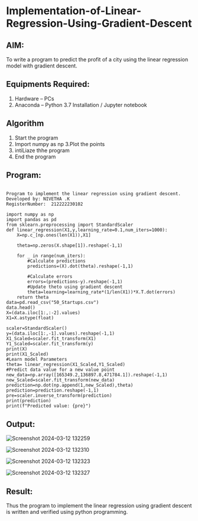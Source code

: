 # Implementation-of-Linear-Regression-Using-Gradient-Descent

## AIM:
To write a program to predict the profit of a city using the linear regression model with gradient descent.

## Equipments Required:
1. Hardware – PCs
2. Anaconda – Python 3.7 Installation / Jupyter notebook

## Algorithm
1. Start the program
2.  Import numpy as np 3.Plot the points
3. intiLiaze thhe program
4. End the program



## Program:
```

Program to implement the linear regression using gradient descent.
Developed by: NIVETHA .K
RegisterNumber:  212222230102

```
```
import numpy as np 
import pandas as pd
from sklearn.preprocessing import StandardScaler
def linear_regression(X1,y,learning_rate=0.1,num_iters=1000):
    X=np.c_[np.ones(len(X1)),X1]
    
    theta=np.zeros(X.shape[1]).reshape(-1,1)
    
    for _ in range(num_iters):
        #Calculate predictions
        predictions=(X).dot(theta).reshape(-1,1)
        
        #Calculate errors
        errors=(predictions-y).reshape(-1,1)
        #Update theto using gradient descent
        theta=learning=learning_rate*(1/len(X1))*X.T.dot(errors)
    return theta
data=pd.read_csv("50_Startups.csv")
data.head()
X=(data.iloc[1:,:-2].values)
X1=X.astype(float)

scaler=StandardScaler()
y=(data.iloc[1:,-1].values).reshape(-1,1)
X1_Scaled=scaler.fit_transform(X1)
Y1_Scaled=scaler.fit_transform(y)
print(X)
print(X1_Scaled)
#Learn model Parameters
theta= linear_regression(X1_Scaled,Y1_Scaled)
#Predict data value for a new value point
new_data=np.array([165349.2,136897.8,471784.1]).reshape(-1,1)
new_Scaled=scaler.fit_transform(new_data)
prediction=np.dot(np.append(1,new_Scaled),theta)
prediction=prediction.reshape(-1,1)
pre=scaler.inverse_transform(prediction)
print(prediction)
print(f"Predicted value: {pre}")
```

## Output:

![Screenshot 2024-03-12 132259](https://github.com/NivethaKumar30/Implementation-of-Linear-Regression-Using-Gradient-Descent/assets/119559844/4e8a32fa-ee32-47e4-90a9-8a82ff240735)


![Screenshot 2024-03-12 132310](https://github.com/NivethaKumar30/Implementation-of-Linear-Regression-Using-Gradient-Descent/assets/119559844/a75bd8a3-e67c-4b3b-bb7a-2af4270ca5d3)


![Screenshot 2024-03-12 132323](https://github.com/NivethaKumar30/Implementation-of-Linear-Regression-Using-Gradient-Descent/assets/119559844/fcf547d4-de06-40c4-bf74-61c6ad452e65)


![Screenshot 2024-03-12 132327](https://github.com/NivethaKumar30/Implementation-of-Linear-Regression-Using-Gradient-Descent/assets/119559844/bdc62453-8dc7-49d1-8566-b1f221f75900)


## Result:
Thus the program to implement the linear regression using gradient descent is written and verified using python programming.
